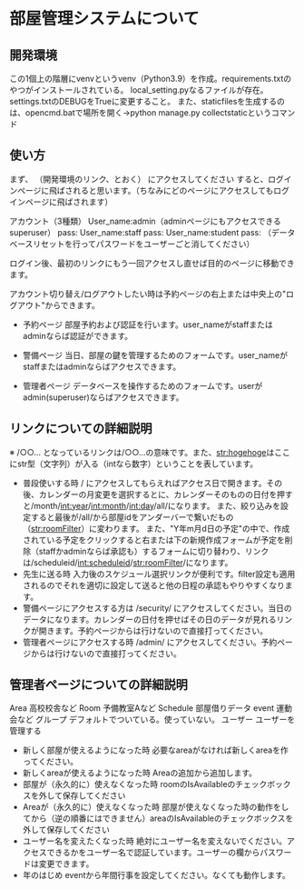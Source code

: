 # 部屋管理システムについて
## 開発環境
この1個上の階層にvenvというvenv（Python3.9）を作成。requirements.txtのやつがインストールされている。
local_setting.pyなるファイルが存在。settings.txtのDEBUGをTrueに変更すること。
また、staticfilesを生成するのは、opencmd.batで場所を開く→python manage.py collectstaticというコマンド

## 使い方
まず、
（開発環境のリンク、<lnk>とおく）
にアクセスしてください
すると、ログインページに飛ばされると思います。（ちなみにどのページにアクセスしてもログインページに飛ばされます）

アカウント（3種類）
User_name:admin（adminページにもアクセスできるsuperuser）
pass:
User_name:staff
pass:
User_name:student
pass:
（データベースリセットを行ってパスワードをユーザーごと消してください）

ログイン後、最初のリンクにもう一回アクセスし直せば目的のページに移動できます。

アカウント切り替え/ログアウトしたい時は予約ページの右上または中央上の"ログアウト"からできます。

- 予約ページ
部屋予約および認証を行います。user_nameがstaffまたはadminならば認証ができます。

- 警備ページ
当日、部屋の鍵を管理するためのフォームです。user_nameがstaffまたはadminならばアクセスできます。

- 管理者ページ
データベースを操作するためのフォームです。userがadmin(superuser)ならばアクセスできます。

## リンクについての詳細説明
※ /○○… となっているリンクは<lnk>/○○…の意味です。また、<str:hogehoge>はここにstr型（文字列）が入る（intなら数字）ということを表しています。
- 普段使いする時
/ にアクセスしてもらえればアクセス日で開きます。その後、カレンダーの月変更を選択するとに、カレンダーそのものの日付を押すと/month/<int:year>/<int:month>/<int:day>/all/になります。
また、絞り込みを設定すると最後が/all/から部屋idをアンダーバーで繋いだもの（<str:roomFilter>）に変わります。
また、"Y年m月d日の予定"の中で、作成されている予定をクリックすると右または下の新規作成フォームが予定を削除（staffかadminならば承認も）するフォームに切り替わり、リンクは/scheduleid/<int:scheduleid>/<str:roomFilter>/になります。
- 先生に送る時
入力後のスケジュール選択リンクが便利です。filter設定も適用されるのでそれを適切に設定して送ると他の日程の承認もやりやすくなります。
- 警備ページにアクセスする方は
/security/ にアクセスしてください。当日のデータになります。カレンダーの日付を押せばその日のデータが見れるリンクが開きます。予約ページからは行けないので直接打ってください。
- 管理者ページにアクセスする時
/admin/ にアクセスしてください。予約ページからは行けないので直接打ってください。

## 管理者ページについての詳細説明
Area 高校校舎など
Room 予備教室Aなど
Schedule 部屋借りデータ
event 運動会など
グループ デフォルトでついている。使っていない。
ユーザー ユーザーを管理する
- 新しく部屋が使えるようになった時
必要なareaがなければ新しくareaを作ってください。
- 新しくareaが使えるようになった時
Areaの追加から追加します。
- 部屋が（永久的に）使えなくなった時
roomのIsAvailableのチェックボックスを外して保存してください
- Areaが（永久的に）使えなくなった時
部屋が使えなくなった時の動作をしてから（逆の順番にはできません）areaのIsAvailableのチェックボックスを外して保存してください
- ユーザー名を変えたくなった時
絶対にユーザー名を変えないでください。アクセスできるかをユーザー名で認証しています。ユーザーの欄からパスワードは変更できます。
- 年のはじめ
eventから年間行事を設定してください。なくても動作します。
